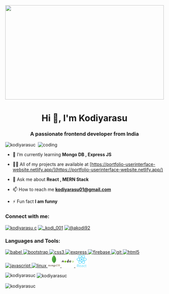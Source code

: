 <img src="https://www.internetcreation.net/wp-content/uploads/2015/04/banner-web-development.png" height="300px" width='100%'/>
<h1 align="center">Hi 👋, I'm Kodiyarasu</h1>
<h3 align="center">A passionate frontend developer from India</h3>
<img align="right" alt="coding" width="400px" src="https://camo.githubusercontent.com/cae12fddd9d6982901d82580bdf321d81fb299141098ca1c2d4891870827bf17/68747470733a2f2f6d69726f2e6d656469756d2e636f6d2f6d61782f313336302f302a37513379765349765f7430696f4a2d5a2e676966">
<p align="left"> <img src="https://komarev.com/ghpvc/?username=kodiyarasuc&label=Profile%20views&color=0e75b6&style=flat" alt="kodiyarasuc" /> </p>

- 🌱 I’m currently learning **Mongo DB , Express JS**

- 👨‍💻 All of my projects are available at [https://portfolio-userinterface-website.netlify.app/](https://portfolio-userinterface-website.netlify.app/)

- 💬 Ask me about **React , MERN Stack**

- 📫 How to reach me **kodiyarasu01@gmail.com**

- ⚡ Fun fact ****I am funny****

<h3 align="left">Connect with me:</h3>
<p align="left">
<a href="https://linkedin.com/in/kodiyarasu c" target="blank"><img align="center" src="https://raw.githubusercontent.com/rahuldkjain/github-profile-readme-generator/master/src/images/icons/Social/linked-in-alt.svg" alt="kodiyarasu c" height="30" width="40" /></a>
<a href="https://instagram.com/__kodi__001" target="blank"><img align="center" src="https://raw.githubusercontent.com/rahuldkjain/github-profile-readme-generator/master/src/images/icons/Social/instagram.svg" alt="_kodi_001" height="30" width="40" /></a>
<a href="https://www.hackerrank.com/@akodi92" target="blank"><img align="center" src="https://raw.githubusercontent.com/rahuldkjain/github-profile-readme-generator/master/src/images/icons/Social/hackerrank.svg" alt="@akodi92" height="30" width="40" /></a>
</p>

<h3 align="left">Languages and Tools:</h3>
<p align="left"> <a href="https://babeljs.io/" target="_blank" rel="noreferrer"> <img src="https://www.vectorlogo.zone/logos/babeljs/babeljs-icon.svg" alt="babel" width="40" height="40"/> </a> <a href="https://getbootstrap.com" target="_blank" rel="noreferrer"> <img src="https://encrypted-tbn0.gstatic.com/images?q=tbn:ANd9GcSXl8LE3U-nfsQxnn6u1Lvf4kI0wB2TOy2pNVPaL1E&s" alt="bootstrap" width="40" height="40"/> </a> <a href="https://www.w3schools.com/css/" target="_blank" rel="noreferrer"> <img src="https://seeklogo.com/images/C/css3-logo-F1923C8D0E-seeklogo.com.png" alt="css3" width="40" height="40"/> </a> <a href="https://expressjs.com" target="_blank" rel="noreferrer"> <img src="https://encrypted-tbn0.gstatic.com/images?q=tbn:ANd9GcS72Jh9SpPteo_WNADVIM3ilEKJ8nMieKpt-8Boqyc&s" alt="express" width="40" height="40"/> </a> <a href="https://firebase.google.com/" target="_blank" rel="noreferrer"> <img src="https://www.vectorlogo.zone/logos/firebase/firebase-icon.svg" alt="firebase" width="40" height="40"/> </a> <a href="https://git-scm.com/" target="_blank" rel="noreferrer"> <img src="https://www.vectorlogo.zone/logos/git-scm/git-scm-icon.svg" alt="git" width="40" height="40"/> </a> <a href="https://www.w3.org/html/" target="_blank" rel="noreferrer"> <img src="https://w7.pngwing.com/pngs/840/443/png-transparent-html-5-logo-web-development-html-css3-canvas-element-web-design-w3c-html5-logo-miscellaneous-text-orange-thumbnail.png" alt="html5" width="40" height="40"/> </a> <a href="https://developer.mozilla.org/en-US/docs/Web/JavaScript" target="_blank" rel="noreferrer"> <img src="https://encrypted-tbn0.gstatic.com/images?q=tbn:ANd9GcQQTCRD5Cp17e-Cr2c5HXh_g7Ug_XK83XcR3bIUnbesLQ&s" alt="javascript" width="40" height="40"/> </a> <a href="https://www.linux.org/" target="_blank" rel="noreferrer"> <img src="https://www.freepnglogos.com/uploads/linux-png/difference-between-linux-and-window-operating-system-3.png" alt="linux" width="40" height="40"/> </a> <a href="https://www.mongodb.com/" target="_blank" rel="noreferrer"> <img src="https://raw.githubusercontent.com/devicons/devicon/master/icons/mongodb/mongodb-original-wordmark.svg" alt="mongodb" width="40" height="40"/> </a> <a href="https://nodejs.org" target="_blank" rel="noreferrer"> <img src="https://raw.githubusercontent.com/devicons/devicon/master/icons/nodejs/nodejs-original-wordmark.svg" alt="nodejs" width="40" height="40"/> </a> <a href="https://reactjs.org/" target="_blank" rel="noreferrer"> <img src="https://raw.githubusercontent.com/devicons/devicon/master/icons/react/react-original-wordmark.svg" alt="react" width="40" height="40"/> </a> </p>

<p><img align="left" src="https://github-readme-stats.vercel.app/api/top-langs?username=kodiyarasuc&show_icons=true&locale=en&layout=compact" alt="kodiyarasuc" /></p>

<p>&nbsp;<img align="center" src="https://github-readme-stats.vercel.app/api?username=kodiyarasuc&show_icons=true&locale=en" alt="kodiyarasuc" /></p>

<p><img align="center" src="https://github-readme-streak-stats.herokuapp.com/?user=kodiyarasuc&" alt="kodiyarasuc" /></p>
